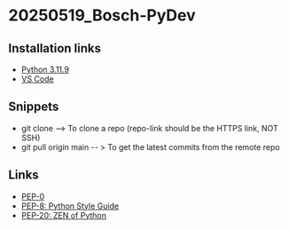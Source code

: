 # 20250519_Bosch-PyDev

## Installation links 
* [Python 3.11.9](https://www.python.org/downloads/release/python-3119/)
* [VS Code](https://code.visualstudio.com/sha/download?build=stable&os=win32-x64-user)

## Snippets
* git clone <repo-link>  --> To clone a repo (repo-link should be the HTTPS link, NOT SSH)
* git pull origin main -- > To get the latest commits from the remote repo

## Links
* [PEP-0](https://peps.python.org/)
* [PEP-8: Python Style Guide](https://peps.python.org/pep-0008/)
* [PEP-20: ZEN of Python](https://peps.python.org/pep-0020/)